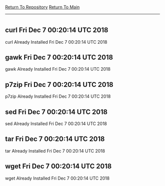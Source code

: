 [Return To Repository](https://github.com/deathbybandaid/piholeparser/)
[Return To Main](https://github.com/deathbybandaid/piholeparser/blob/master/RecentRunLogs/Mainlog.md)
____________________________________
# 
## curl Fri Dec 7 00:20:14 UTC 2018
curl Already Installed Fri Dec 7 00:20:14 UTC 2018
## gawk Fri Dec 7 00:20:14 UTC 2018
gawk Already Installed Fri Dec 7 00:20:14 UTC 2018
## p7zip Fri Dec 7 00:20:14 UTC 2018
p7zip Already Installed Fri Dec 7 00:20:14 UTC 2018
## sed Fri Dec 7 00:20:14 UTC 2018
sed Already Installed Fri Dec 7 00:20:14 UTC 2018
## tar Fri Dec 7 00:20:14 UTC 2018
tar Already Installed Fri Dec 7 00:20:14 UTC 2018
## wget Fri Dec 7 00:20:14 UTC 2018
wget Already Installed Fri Dec 7 00:20:14 UTC 2018
